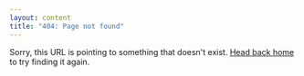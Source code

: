 ```yaml
---
layout: content
title: "404: Page not found"
---
```


Sorry, this URL is pointing to something that doesn't exist. <a href="{{ site.baseurl }}/">Head back home</a> to try finding it again.

